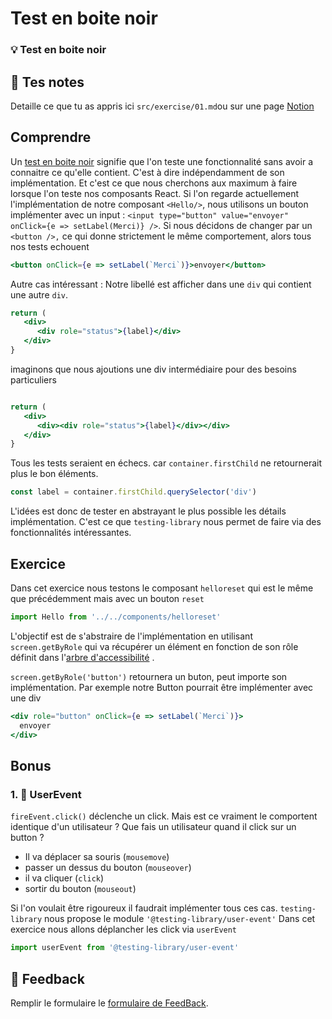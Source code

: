 # Test en boite noir
### 💡 Test en boite noir

## 📝 Tes notes

Detaille ce que tu as appris ici
`src/exercise/01.md`ou sur une page [Notion](https://go.mikecodeur.com/course-notes-template)

## Comprendre

Un
[test en boite noir](https://fr.wikipedia.org/wiki/Test_de_la_bo%C3%AEte_noire)
signifie que l'on teste une fonctionnalité sans avoir a connaitre ce qu'elle
contient. C'est à dire indépendamment de son implémentation. Et c'est ce que
nous cherchons aux maximum à faire lorsque l'on teste nos composants React. Si
l'on regarde actuellement l'implémentation de notre composant `<Hello/>`, nous
utilisons un bouton implémenter avec un input :
`<input type="button" value="envoyer" onClick={e => setLabel(Merci)} />`. Si
nous décidons de changer par un `<button />,` ce qui donne strictement le même
comportement, alors tous nos tests echouent

```jsx
<button onClick={e => setLabel(`Merci`)}>envoyer</button>
```

Autre cas intéressant : Notre libellé est afficher dans une `div` qui contient
une autre `div`.

```jsx
return (
   <div>
      <div role="status">{label}</div>
   </div>
}
```

imaginons que nous ajoutions une div intermédiaire pour des besoins particuliers

```jsx

return (
   <div>
      <div><div role="status">{label}</div></div>
   </div>
}
```

Tous les tests seraient en échecs. car `container.firstChild` ne retournerait
plus le bon éléments.

```jsx
const label = container.firstChild.querySelector('div')
```

L'idées est donc de tester en abstrayant le plus possible les détails
implémentation. C'est ce que `testing-library` nous permet de faire via des
fonctionnalités intéressantes.

## Exercice

Dans cet exercice nous testons le composant `helloreset` qui est le même que
précédemment mais avec un bouton `reset`

```jsx
import Hello from '../../components/helloreset'
```

L'objectif est de s'abstraire de l'implémentation en utilisant
`screen.getByRole` qui va récupérer un élément en fonction de son rôle définit
dans
l'[arbre d'accessibilité](https://developer.mozilla.org/fr/docs/Glossary/Accessibility_tree)
.

`screen.getByRole('button')` retournera un buton, peut importe son
implémentation. Par exemple notre Button pourrait être implémenter avec une div

```jsx
<div role="button" onClick={e => setLabel(`Merci`)}>
  envoyer
</div>
```

## Bonus

### 1. 🚀 UserEvent

`fireEvent.click()` déclenche un click. Mais est ce vraiment le comportent
identique d'un utilisateur ? Que fais un utilisateur quand il click sur un
button ?

- Il va déplacer sa souris (`mousemove`)
- passer un dessus du bouton (`mouseover`)
- il va cliquer (`click`)
- sortir du bouton (`mouseout`)

Si l'on voulait être rigoureux il faudrait implémenter tous ces cas.
`testing-library` nous propose le module `'@testing-library/user-event'` Dans
cet exercice nous allons déplancher les click via `userEvent`

```jsx
import userEvent from '@testing-library/user-event'
```

## 🐜 Feedback

Remplir le formulaire le
[formulaire de FeedBack](https://go.mikecodeur.com/cours-react-avis).
